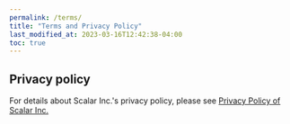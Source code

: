 ```yaml
---
permalink: /terms/
title: "Terms and Privacy Policy"
last_modified_at: 2023-03-16T12:42:38-04:00
toc: true
---
```


## Privacy policy

For details about Scalar Inc.'s privacy policy, please see [Privacy Policy of Scalar Inc.](https://scalar-labs.com/privacy-policy)

